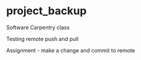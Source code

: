 project_backup
==============

Software Carpentry class

Testing remote push and pull

Assignment - make a change and commit to remote

